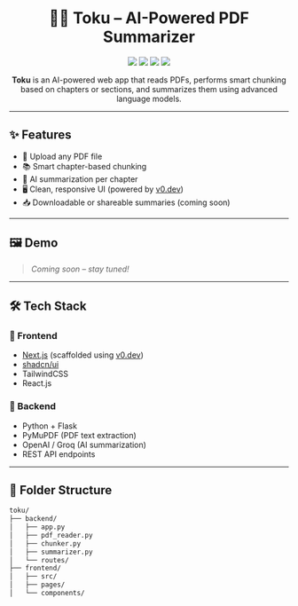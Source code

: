 <h1 align="center">📄✨ Toku – AI-Powered PDF Summarizer</h1>

<p align="center">
  <img src="https://img.shields.io/badge/build-passing-brightgreen?style=flat-square" />
  <img src="https://img.shields.io/badge/frontend-next.js-blueviolet?style=flat-square" />
  <img src="https://img.shields.io/badge/backend-Flask-000000?style=flat-square&logo=python" />
  <img src="https://img.shields.io/badge/license-MIT-blue?style=flat-square" />
</p>

<p align="center">
  <b>Toku</b> is an AI-powered web app that reads PDFs, performs smart chunking based on chapters or sections,
  and summarizes them using advanced language models.
</p>

<hr />

## ✨ Features

- 📄 Upload any PDF file
- 📚 Smart chapter-based chunking
- 🧠 AI summarization per chapter
- 🖥️ Clean, responsive UI (powered by [v0.dev](https://v0.dev))
- 📥 Downloadable or shareable summaries (coming soon)

---

## 🖼️ Demo

> _Coming soon – stay tuned!_

---

## 🛠️ Tech Stack

### 🧩 Frontend
- [Next.js](https://nextjs.org/) (scaffolded using [v0.dev](https://v0.dev))
- [shadcn/ui](https://ui.shadcn.dev)
- TailwindCSS
- React.js

### 🔧 Backend
- Python + Flask
- PyMuPDF (PDF text extraction)
- OpenAI / Groq (AI summarization)
- REST API endpoints

---

## 📁 Folder Structure

```bash
toku/
├── backend/
│   ├── app.py
│   ├── pdf_reader.py
│   ├── chunker.py
│   ├── summarizer.py
│   └── routes/
├── frontend/
│   ├── src/
│   ├── pages/
│   └── components/
